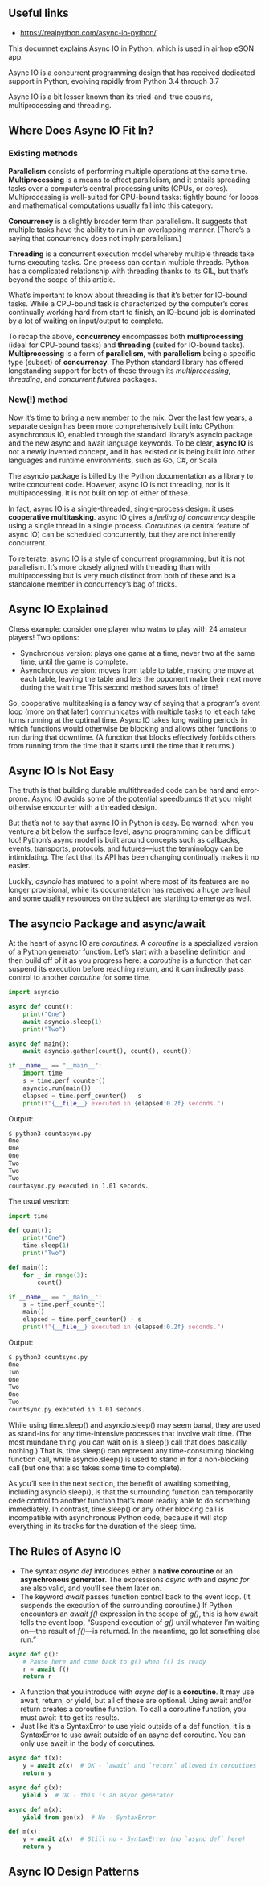 ## Useful links
- https://realpython.com/async-io-python/

This documnet explains Async IO in Python, which is used in airhop eSON app.


Async IO is a concurrent programming design that has received dedicated support in Python, evolving rapidly from Python 3.4 through 3.7

Async IO is a bit lesser known than its tried-and-true cousins, multiprocessing and threading.

## Where Does Async IO Fit In?
### Existing methods
**Parallelism** consists of performing multiple operations at the same time. **Multiprocessing** is a means to effect parallelism, and it entails spreading tasks over a computer’s central processing units (CPUs, or cores). Multiprocessing is well-suited for CPU-bound tasks: tightly bound for loops and mathematical computations usually fall into this category.

**Concurrency** is a slightly broader term than parallelism. It suggests that multiple tasks have the ability to run in an overlapping manner. (There’s a saying that concurrency does not imply parallelism.)

**Threading** is a concurrent execution model whereby multiple threads take turns executing tasks. One process can contain multiple threads. Python has a complicated relationship with threading thanks to its GIL, but that’s beyond the scope of this article.

What’s important to know about threading is that it’s better for IO-bound tasks. While a CPU-bound task is characterized by the computer’s cores continually working hard from start to finish, an IO-bound job is dominated by a lot of waiting on input/output to complete.

To recap the above, **concurrency** encompasses both **multiprocessing** (ideal for CPU-bound tasks) and **threading** (suited for IO-bound tasks). **Multiprocessing** is a form of **parallelism**, with **parallelism** being a specific type (subset) of **concurrency**. The Python standard library has offered longstanding support for both of these through its _multiprocessing_, _threading_, and _concurrent.futures_ packages.

### New(!) method
Now it’s time to bring a new member to the mix. Over the last few years, a separate design has been more comprehensively built into CPython: asynchronous IO, enabled through the standard library’s asyncio package and the new async and await language keywords. To be clear, **async IO** is not a newly invented concept, and it has existed or is being built into other languages and runtime environments, such as Go, C#, or Scala.

The asyncio package is billed by the Python documentation as a library to write concurrent code. However, async IO is not threading, nor is it multiprocessing. It is not built on top of either of these.

In fact, async IO is a single-threaded, single-process design: it uses **cooperative multitasking**. async IO gives a _feeling of concurrency_ despite using a single thread in a single process. _Coroutines_ (a central feature of async IO) can be scheduled concurrently, but they are not inherently concurrent.

To reiterate, async IO is a style of concurrent programming, but it is not parallelism. It’s more closely aligned with threading than with multiprocessing but is very much distinct from both of these and is a standalone member in concurrency’s bag of tricks.

## Async IO Explained
Chess example: consider one player who watns to play with 24 amateur players! Two options: 
- Synchronous version: plays one game at a time, never two at the same time, until the game is complete.
- Asynchronous version: moves from table to table, making one move at each table, leaving the table and lets the opponent make their next move during the wait time
This second method saves lots of time! 

So, cooperative multitasking is a fancy way of saying that a program’s event loop (more on that later) communicates with multiple tasks to let each take turns running at the optimal time. Async IO takes long waiting periods in which functions would otherwise be blocking and allows other functions to run during that downtime. (A function that blocks effectively forbids others from running from the time that it starts until the time that it returns.)

## Async IO Is Not Easy
The truth is that building durable multithreaded code can be hard and error-prone. Async IO avoids some of the potential speedbumps that you might otherwise encounter with a threaded design.

But that’s not to say that async IO in Python is easy. Be warned: when you venture a bit below the surface level, async programming can be difficult too! Python’s async model is built around concepts such as callbacks, events, transports, protocols, and futures—just the terminology can be intimidating. The fact that its API has been changing continually makes it no easier.

Luckily, _asyncio_ has matured to a point where most of its features are no longer provisional, while its documentation has received a huge overhaul and some quality resources on the subject are starting to emerge as well.

## The asyncio Package and async/await
At the heart of async IO are _coroutines_. A _coroutine_ is a specialized version of a Python generator function. Let’s start with a baseline definition and then build off of it as you progress here: a _coroutine_ is a function that can suspend its execution before reaching return, and it can indirectly pass control to another _coroutine_ for some time.

``` Python
import asyncio

async def count():
    print("One")
    await asyncio.sleep(1)
    print("Two")

async def main():
    await asyncio.gather(count(), count(), count())

if __name__ == "__main__":
    import time
    s = time.perf_counter()
    asyncio.run(main())
    elapsed = time.perf_counter() - s
    print(f"{__file__} executed in {elapsed:0.2f} seconds.")
```

Output: 
``` Bash
$ python3 countasync.py
One
One
One
Two
Two
Two
countasync.py executed in 1.01 seconds.
```

The usual vesrion: 
``` Python
import time

def count():
    print("One")
    time.sleep(1)
    print("Two")

def main():
    for _ in range(3):
        count()

if __name__ == "__main__":
    s = time.perf_counter()
    main()
    elapsed = time.perf_counter() - s
    print(f"{__file__} executed in {elapsed:0.2f} seconds.")
```

Output:
``` Bash
$ python3 countsync.py
One
Two
One
Two
One
Two
countsync.py executed in 3.01 seconds.
```
While using time.sleep() and asyncio.sleep() may seem banal, they are used as stand-ins for any time-intensive processes that involve wait time. (The most mundane thing you can wait on is a sleep() call that does basically nothing.) That is, time.sleep() can represent any time-consuming blocking function call, while asyncio.sleep() is used to stand in for a non-blocking call (but one that also takes some time to complete).

As you’ll see in the next section, the benefit of awaiting something, including asyncio.sleep(), is that the surrounding function can temporarily cede control to another function that’s more readily able to do something immediately. In contrast, time.sleep() or any other blocking call is incompatible with asynchronous Python code, because it will stop everything in its tracks for the duration of the sleep time.

## The Rules of Async IO

- The syntax _async def_ introduces either a **native coroutine** or an **asynchronous generator**. The expressions _async with_ and _async for_ are also valid, and you’ll see them later on.
- The keyword _await_ passes function control back to the event loop. (It suspends the execution of the surrounding coroutine.) If Python encounters an _await f()_ expression in the scope of _g()_, this is how await tells the event loop, “Suspend execution of _g()_ until whatever I’m waiting on—the result of _f()_—is returned. In the meantime, go let something else run.”
``` Python 
async def g():
    # Pause here and come back to g() when f() is ready
    r = await f()
    return r
```

- A function that you introduce with _async def_ is a **coroutine**. It may use await, return, or yield, but all of these are optional. Using await and/or return creates a coroutine function. To call a coroutine function, you must await it to get its results.
- Just like it’s a SyntaxError to use yield outside of a def function, it is a SyntaxError to use await outside of an async def coroutine. You can only use await in the body of coroutines.
``` Python
async def f(x):
    y = await z(x)  # OK - `await` and `return` allowed in coroutines
    return y

async def g(x):
    yield x  # OK - this is an async generator

async def m(x):
    yield from gen(x)  # No - SyntaxError

def m(x):
    y = await z(x)  # Still no - SyntaxError (no `async def` here)
    return y
```

## Async IO Design Patterns
